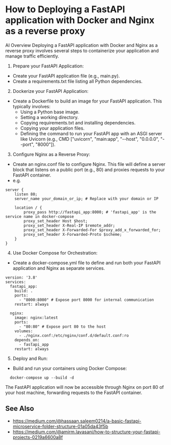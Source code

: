 # How to Deploying a FastAPI application with Docker and Nginx as a reverse proxy

AI Overview
Deploying a FastAPI application with Docker and Nginx as a reverse proxy involves several steps to containerize your application and manage traffic efficiently.

1. Prepare your FastAPI Application:
  - Create your FastAPI application file (e.g., main.py).
  - Create a requirements.txt file listing all Python dependencies.

2. Dockerize your FastAPI Application:
  - Create a Dockerfile to build an image for your FastAPI application. This typically involves:
    - Using a Python base image.
    - Setting a working directory.
    - Copying requirements.txt and installing dependencies.
    - Copying your application files.
    - Defining the command to run your FastAPI app with an ASGI server like Uvicorn (e.g., CMD ["uvicorn", "main:app", "--host", "0.0.0.0", "--port", "8000"]).

3. Configure Nginx as a Reverse Proxy:
  - Create an nginx.conf file to configure Nginx. This file will define a server block that listens on a public port (e.g., 80) and proxies requests to your FastAPI container.
  - e.g. 

```
server {
	listen 80;
	server_name your_domain_or_ip; # Replace with your domain or IP

	location / {
		proxy_pass http://fastapi_app:8000; # 'fastapi_app' is the service name in docker-compose
		proxy_set_header Host $host;
		proxy_set_header X-Real-IP $remote_addr;
		proxy_set_header X-Forwarded-For $proxy_add_x_forwarded_for;
		proxy_set_header X-Forwarded-Proto $scheme;
	}
}
```

4. Use Docker Compose for Orchestration:
  - Create a docker-compose.yml file to define and run both your FastAPI application and Nginx as separate services.

```
version: '3.8'
services:
  fastapi_app:
	build: .
	ports:
	  - "8000:8000" # Expose port 8000 for internal communication
	restart: always

  nginx:
	image: nginx:latest
	ports:
	  - "80:80" # Expose port 80 to the host
	volumes:
	  - ./nginx.conf:/etc/nginx/conf.d/default.conf:ro
	depends_on:
	  - fastapi_app
	restart: always
```

5. Deploy and Run:
  - Build and run your containers using Docker Compose:
```
  docker-compose up --build -d
```


The FastAPI application will now be accessible through Nginx on port 80 of your host machine, forwarding requests to the FastAPI container.



## See Also

- https://medium.com/@hassaan.saleem0214/a-basic-fastapi-microservice-folder-structure-01a05da43f5b
- https://medium.com/@amirm.lavasani/how-to-structure-your-fastapi-projects-0219a6600a8f

